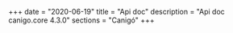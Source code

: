 +++
date        = "2020-06-19"
title       = "Api doc"
description = "Api doc canigo.core 4.3.0"
sections    = "Canigó"
+++
